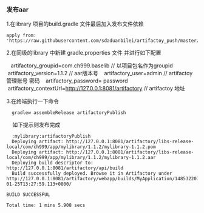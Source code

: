 ### 发布aar
1.在library 项目的build.gradle 文件最后加入发布文件依赖
    
    apply from: 'https://raw.githubusercontent.com/sdaduanbilei/artifactoy_push/master/artifactoy_push.gradle'


2.在同级的library 中新建 gradle.properties 文件 并进行如下配置

    artifactory_groupid=com.ch999.baselib // 以项目包名作为groupid
    artifactory_version=1.1.2 // aar版本号
    artifactory_user=admin // artifactoy 管理账号 密码
    artifactory_password= password
    artifactory_contextUrl=http://127.0.0.1:8081/artifactory // artifactoy 地址
    
3.在终端执行一下命令
  
      gradlew assembleRelease artifactoryPublish 
     
如下提示则发布完成

      :mylibrary:artifactoryPublish
      Deploying artifact: http://127.0.0.1:8081/artifactory/libs-release-local/com/ch999/app/mylibrary/1.1.2/mylibrary-1.1.2.pom
      Deploying artifact: http://127.0.0.1:8081/artifactory/libs-release-local/com/ch999/app/mylibrary/1.1.2/mylibrary-1.1.2.aar
      Deploying build descriptor to: http://127.0.0.1:8081/artifactory/api/build
      Build successfully deployed. Browse it in Artifactory under http://127.0.0.1:8081/artifactory/webapp/builds/MyApplication/1485322079202/2017-01-25T13:27:59.113+0800/

    BUILD SUCCESSFUL

    Total time: 1 mins 5.908 secs


